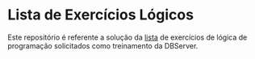 # Lista de Exercícios Lógicos

Este repositório é referente a solução da [lista](Lista%20de%20exercícios%20(Lógica%20e%20Programação).pdf) de exercícios de lógica de programação solicitados como treinamento da DBServer.